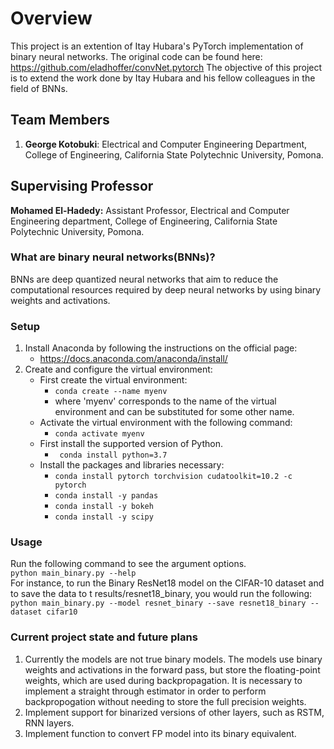 # Overview

This project is an extention of Itay Hubara's PyTorch implementation of binary neural networks. The original code can be found here:  
https://github.com/eladhoffer/convNet.pytorch
The objective of this project is to extend the work done by Itay Hubara and his fellow colleagues in the field of BNNs.  

## Team Members

1. **George Kotobuki**: Electrical and Computer Engineering Department, College of Engineering, California State Polytechnic University, Pomona. 
    
## Supervising Professor 

**Mohamed El-Hadedy:** Assistant Professor, Electrical and Computer Engineering department, College of Engineering, California State Polytechnic University, Pomona.



### What are binary neural networks(BNNs)?

BNNs are deep quantized neural networks that aim to reduce the computational resources required by deep neural networks by using binary weights and activations.


### Setup
1. Install Anaconda by following the instructions on the official page:  
    - https://docs.anaconda.com/anaconda/install/
2. Create and configure the virtual environment:
    - First create the virtual environment:
      - ``` conda create --name myenv ```
      - where 'myenv' corresponds to the name of the virtual environment and can be substituted for some other name.
    - Activate the virtual environment with the following command:
      - ``` conda activate myenv ```
    - First install the supported version of Python.
      - ``` conda install python=3.7```
    - Install the packages and libraries necessary:
      - ```conda install pytorch torchvision cudatoolkit=10.2 -c pytorch```
      - ```conda install -y pandas```
      - ```conda install -y bokeh```
      - ```conda install -y scipy```

### Usage
Run the following command to see the argument options.   
  ```python main_binary.py --help```  
For instance, to run the Binary ResNet18 model on the CIFAR-10 dataset and to save the data to t results/resnet18_binary, you would run the following:   
  ```python main_binary.py --model resnet_binary --save resnet18_binary --dataset cifar10```   

### Current project state and future plans
1. Currently the models are not true binary models. The models use binary weights and activations in the forward pass, but store the floating-point weights, which are used during backpropagation. It is necessary to implement a straight through estimator in order to perform backpropogation without needing to store the full precision weights.
2. Implement support for binarized versions of other layers, such as RSTM, RNN layers.
3. Implement function to convert FP model into its binary equivalent.
